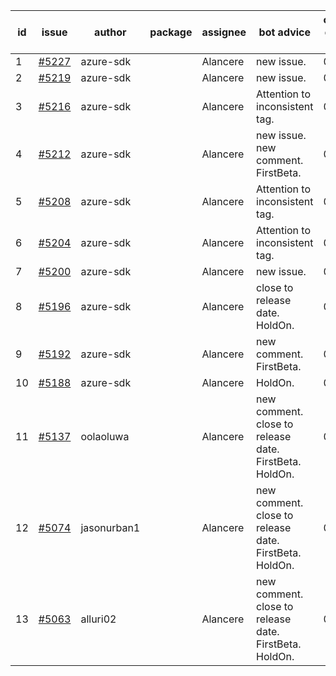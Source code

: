 | id | issue | author | package | assignee | bot advice | created date of issue | target release date | date from target |
| ------ | ------ | ------ | ------ | ------ | ------ | ------ | ------ | :-----: |
| 1 | [#5227](https://github.com/Azure/sdk-release-request/issues/5227) | azure-sdk |  | Alancere | new issue. | 05-23 | 06-21 |  |
| 2 | [#5219](https://github.com/Azure/sdk-release-request/issues/5219) | azure-sdk |  | Alancere | new issue. | 05-22 | 06-21 |  |
| 3 | [#5216](https://github.com/Azure/sdk-release-request/issues/5216) | azure-sdk |  | Alancere | Attention to inconsistent tag. | 05-21 | 06-21 |  |
| 4 | [#5212](https://github.com/Azure/sdk-release-request/issues/5212) | azure-sdk |  | Alancere | new issue. new comment. FirstBeta. | 05-21 | 06-21 |  |
| 5 | [#5208](https://github.com/Azure/sdk-release-request/issues/5208) | azure-sdk |  | Alancere | Attention to inconsistent tag. | 05-15 | 06-21 |  |
| 6 | [#5204](https://github.com/Azure/sdk-release-request/issues/5204) | azure-sdk |  | Alancere | Attention to inconsistent tag. | 05-15 | 06-21 |  |
| 7 | [#5200](https://github.com/Azure/sdk-release-request/issues/5200) | azure-sdk |  | Alancere | new issue. | 05-14 | 06-21 |  |
| 8 | [#5196](https://github.com/Azure/sdk-release-request/issues/5196) | azure-sdk |  | Alancere | close to release date. HoldOn. | 05-09 | 05-24 | 0 |
| 9 | [#5192](https://github.com/Azure/sdk-release-request/issues/5192) | azure-sdk |  | Alancere | new comment. FirstBeta. | 05-09 | fail to get. |  |
| 10 | [#5188](https://github.com/Azure/sdk-release-request/issues/5188) | azure-sdk |  | Alancere | HoldOn. | 05-08 | 06-21 |  |
| 11 | [#5137](https://github.com/Azure/sdk-release-request/issues/5137) | oolaoluwa |  | Alancere | new comment. close to release date. FirstBeta. HoldOn. | 04-16 | 05-24 | 0 |
| 12 | [#5074](https://github.com/Azure/sdk-release-request/issues/5074) | jasonurban1 |  | Alancere | new comment. close to release date. FirstBeta. HoldOn. | 03-22 | 05-24 | 0 |
| 13 | [#5063](https://github.com/Azure/sdk-release-request/issues/5063) | alluri02 |  | Alancere | new comment. close to release date. FirstBeta. HoldOn. | 03-20 | 05-24 | 0 |
